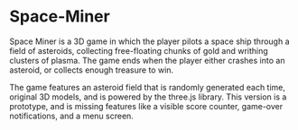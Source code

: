 # Space-Miner
Space Miner is a 3D game in which the player pilots a space ship through a field of asteroids, collecting free-floating chunks of gold and writhing clusters of plasma. The game ends when the player either crashes into an asteroid, or collects enough treasure to win.

The game features an asteroid field that is randomly generated each time, original 3D models, and is powered by the three.js library. This version is a prototype, and is missing features like a visible score counter, game-over notifications, and a menu screen.
